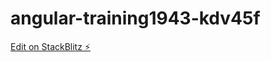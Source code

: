 # angular-training1943-kdv45f

[Edit on StackBlitz ⚡️](https://stackblitz.com/edit/angular-training1943-kdv45f)